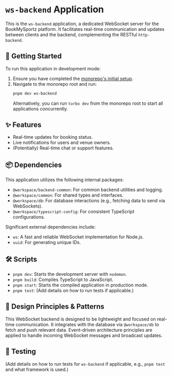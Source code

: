 # `ws-backend` Application

This is the `ws-backend` application, a dedicated WebSocket server for the BookMySportz platform. It facilitates real-time communication and updates between clients and the backend, complementing the RESTful `http-backend`.

## 🚀 Getting Started

To run this application in development mode:

1.  Ensure you have completed the [monorepo's initial setup](../../README.md#getting-started).
2.  Navigate to the monorepo root and run:
    ```bash
    pnpm dev ws-backend
    ```
    Alternatively, you can run `turbo dev` from the monorepo root to start all applications concurrently.

## ✨ Features

*   Real-time updates for booking status.
*   Live notifications for users and venue owners.
*   (Potentially) Real-time chat or support features.

## 📦 Dependencies

This application utilizes the following internal packages:

*   `@workspace/backend-common`: For common backend utilities and logging.
*   `@workspace/common`: For shared types and interfaces.
*   `@workspace/db`: For database interactions (e.g., fetching data to send via WebSockets).
*   `@workspace/typescript-config`: For consistent TypeScript configurations.

Significant external dependencies include:

*   `ws`: A fast and reliable WebSocket implementation for Node.js.
*   `uuid`: For generating unique IDs.

## 🛠️ Scripts

*   `pnpm dev`: Starts the development server with `nodemon`.
*   `pnpm build`: Compiles TypeScript to JavaScript.
*   `pnpm start`: Starts the compiled application in production mode.
*   `pnpm test`: (Add details on how to run tests if applicable.)

## 📐 Design Principles & Patterns

This WebSocket backend is designed to be lightweight and focused on real-time communication. It integrates with the database via `@workspace/db` to fetch and push relevant data. Event-driven architecture principles are applied to handle incoming WebSocket messages and broadcast updates.

## 🧪 Testing

(Add details on how to run tests for `ws-backend` if applicable, e.g., `pnpm test` and what framework is used.)
